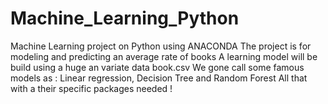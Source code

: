 # Machine_Learning_Python
Machine Learning project on Python using ANACONDA
The project is for modeling and predicting an average rate of books
A learning model will be build using a huge an variate data book.csv
We gone call some famous models as : Linear regression, Decision Tree and Random Forest
All that with a their specific packages needed !
